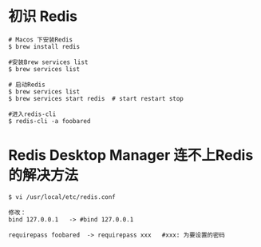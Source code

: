 <!--
 * @Author: WannTonn
 * @Date: 2021-02-28 21:27:40
 * @LastEditTime: 2021-03-21 12:48:37
 * @LastEditors: WannTonn
 * @Description: 
 * @FilePath: /wanntonn.github.io/_posts/2021-02-28-redis.md
-->
# 初识 Redis

    # Macos 下安装Redis
    $ brew install redis

    #安装Brew services list
    $ brew services list

    # 启动Redis
    $ brew services list
    $ brew services start redis  # start restart stop

    #进入redis-cli
    $ redis-cli -a foobared

# Redis Desktop Manager 连不上Redis的解决方法

    $ vi /usr/local/etc/redis.conf

    修改：
    bind 127.0.0.1   -> #bind 127.0.0.1

    requirepass foobared  -> requirepass xxx   #xxx: 为要设置的密码